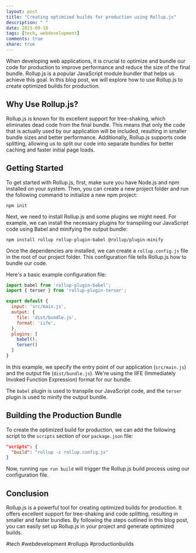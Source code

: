```yaml
---
layout: post
title: "Creating optimized builds for production using Rollup.js"
description: " "
date: 2023-09-18
tags: [tech, webdevelopment]
comments: true
share: true
---
```


When developing web applications, it is crucial to optimize and bundle our code for production to improve performance and reduce the size of the final bundle. Rollup.js is a popular JavaScript module bundler that helps us achieve this goal. In this blog post, we will explore how to use Rollup.js to create optimized builds for production.

## Why Use Rollup.js?

Rollup.js is known for its excellent support for tree-shaking, which eliminates dead code from the final bundle. This means that only the code that is actually used by our application will be included, resulting in smaller bundle sizes and better performance. Additionally, Rollup.js supports code splitting, allowing us to split our code into separate bundles for better caching and faster initial page loads.

## Getting Started

To get started with Rollup.js, first, make sure you have Node.js and npm installed on your system. Then, you can create a new project folder and run the following command to initialize a new npm project:

```plaintext
npm init
```

Next, we need to install Rollup.js and some plugins we might need. For example, we can install the necessary plugins for transpiling our JavaScript code using Babel and minifying the output bundle:

```plaintext
npm install rollup rollup-plugin-babel @rollup/plugin-minify
```

Once the dependencies are installed, we can create a `rollup.config.js` file in the root of our project folder. This configuration file tells Rollup.js how to bundle our code.

Here's a basic example configuration file:

```javascript
import babel from 'rollup-plugin-babel';
import { terser } from 'rollup-plugin-terser';

export default {
  input: 'src/main.js',
  output: {
    file: 'dist/bundle.js',
    format: 'iife',
  },
  plugins: [
    babel(),
    terser()
  ]
}
```

In this example, we specify the entry point of our application (`src/main.js`) and the output file (`dist/bundle.js`). We're using the IIFE (Immediately Invoked Function Expression) format for our bundle.

The `babel` plugin is used to transpile our JavaScript code, and the `terser` plugin is used to minify the output bundle.

## Building the Production Bundle

To create the optimized build for production, we can add the following script to the `scripts` section of our `package.json` file:

```json
"scripts": {
  "build": "rollup -c rollup.config.js"
}
```

Now, running `npm run build` will trigger the Rollup.js build process using our configuration file.

## Conclusion

Rollup.js is a powerful tool for creating optimized builds for production. It offers excellent support for tree-shaking and code splitting, resulting in smaller and faster bundles. By following the steps outlined in this blog post, you can easily set up Rollup.js in your project and generate optimized builds.

#tech #webdevelopment #rollupjs #productionbuilds